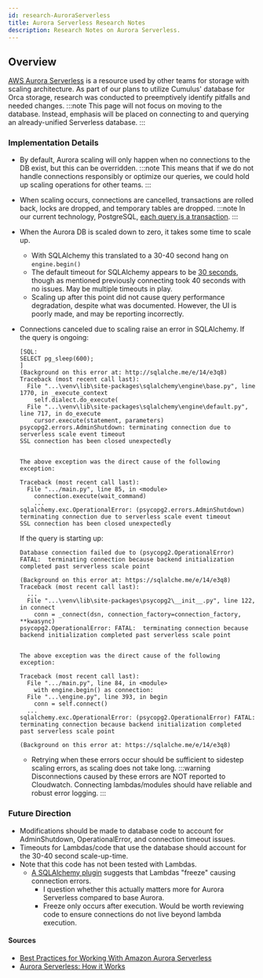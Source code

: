 ```yaml
---
id: research-AuroraServerless
title: Aurora Serverless Research Notes
description: Research Notes on Aurora Serverless.
---
```


## Overview

[AWS Aurora Serverless](https://aws.amazon.com/rds/aurora/serverless/) is a resource used by other teams for storage with scaling architecture.
As part of our plans to utilize Cumulus' database for Orca storage, research was conducted to preemptively identify pitfalls and needed changes.
:::note
This page will not focus on moving to the database.
Instead, emphasis will be placed on connecting to and querying an already-unified Serverless database.
:::

### Implementation Details
- By default, Aurora scaling will only happen when no connections to the DB exist, but this can be overridden.
  :::note
  This means that if we do not handle connections responsibly or optimize our queries, we could hold up scaling operations for other teams.
  :::
- When scaling occurs, connections are cancelled, transactions are rolled back, locks are dropped, and temporary tables are dropped.
  :::note
  In our current technology, PostgreSQL, [each query is a transaction](https://www.postgresql.org/docs/8.3/tutorial-transactions.html). 
  :::
- When the Aurora DB is scaled down to zero, it takes some time to scale up.
  - With SQLAlchemy this translated to a 30-40 second hang on ```engine.begin()```
  - The default timeout for SQLAlchemy appears to be [30 seconds](https://docs.sqlalchemy.org/en/14/core/engines.html), though as mentioned previously connecting took 40 seconds with no issues.
    May be multiple timeouts in play.
  - Scaling up after this point did not cause query performance degradation, despite what was documented. However, the UI is poorly made, and may be reporting incorrectly.
- Connections canceled due to scaling raise an error in SQLAlchemy.
  If the query is ongoing:
  ```
  [SQL: 
  SELECT pg_sleep(600);
  ]
  (Background on this error at: http://sqlalche.me/e/14/e3q8)
  Traceback (most recent call last):
    File "...\venv\lib\site-packages\sqlalchemy\engine\base.py", line 1770, in _execute_context
      self.dialect.do_execute(
    File "...\venv\lib\site-packages\sqlalchemy\engine\default.py", line 717, in do_execute
      cursor.execute(statement, parameters)
  psycopg2.errors.AdminShutdown: terminating connection due to serverless scale event timeout
  SSL connection has been closed unexpectedly
  
  
  The above exception was the direct cause of the following exception:
  
  Traceback (most recent call last):
    File ".../main.py", line 85, in <module>
      connection.execute(wait_command)
      ...
  sqlalchemy.exc.OperationalError: (psycopg2.errors.AdminShutdown) terminating connection due to serverless scale event timeout
  SSL connection has been closed unexpectedly
  ```
  
  If the query is starting up:
  ```
  Database connection failed due to (psycopg2.OperationalError) FATAL:  terminating connection because backend initialization completed past serverless scale point
  
  (Background on this error at: https://sqlalche.me/e/14/e3q8)
  Traceback (most recent call last):
    ...
    File "...\venv\lib\site-packages\psycopg2\__init__.py", line 122, in connect
      conn = _connect(dsn, connection_factory=connection_factory, **kwasync)
  psycopg2.OperationalError: FATAL:  terminating connection because backend initialization completed past serverless scale point
  
  
  The above exception was the direct cause of the following exception:
  
  Traceback (most recent call last):
    File ".../main.py", line 84, in <module>
      with engine.begin() as connection:
    File "...\engine.py", line 393, in begin
      conn = self.connect()
    ...
  sqlalchemy.exc.OperationalError: (psycopg2.OperationalError) FATAL:  terminating connection because backend initialization completed past serverless scale point
  
  (Background on this error at: https://sqlalche.me/e/14/e3q8)
  ```
  
  - Retrying when these errors occur should be sufficient to sidestep scaling errors, as scaling does not take long.
  :::warning
    Disconnections caused by these errors are NOT reported to Cloudwatch. Connecting lambdas/modules should have reliable and robust error logging.
  :::

### Future Direction
- Modifications should be made to database code to account for AdminShutdown, OperationalError, and connection timeout issues.
- Timeouts for Lambdas/code that use the database should account for the 30-40 second scale-up-time.
- Note that this code has not been tested with Lambdas.
  - [A SQLAlchemy plugin](https://pypi.org/project/sqlalchemy-serverless-aurora-plugin/) suggests that Lambdas "freeze" causing connection errors.
    - I question whether this actually matters more for Aurora Serverless compared to base Aurora.
    - Freeze only occurs after execution. Would be worth reviewing code to ensure connections do not live beyond lambda execution.

#### Sources
- [Best Practices for Working With Amazon Aurora Serverless](https://aws.amazon.com/blogs/database/best-practices-for-working-with-amazon-aurora-serverless/)
- [Aurora Serverless: How it Works](https://docs.aws.amazon.com/AmazonRDS/latest/AuroraUserGuide/aurora-serverless.how-it-works.html)